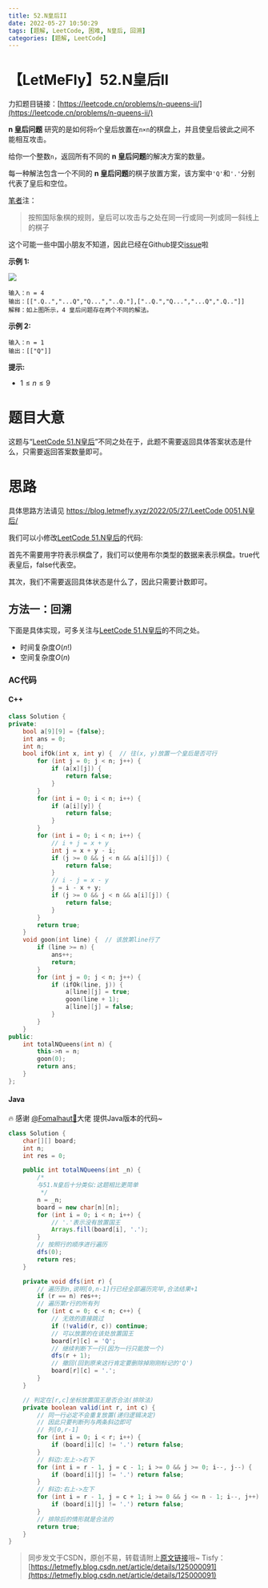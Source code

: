 ```yaml
---
title: 52.N皇后II
date: 2022-05-27 10:50:29
tags: [题解, LeetCode, 困难, N皇后, 回溯]
categories: [题解, LeetCode]
---
```


# 【LetMeFly】52.N皇后II

力扣题目链接：[https://leetcode.cn/problems/n-queens-ii/](https://leetcode.cn/problems/n-queens-ii/)

**n 皇后问题** 研究的是如何将```n```个皇后放置在```n×n```的棋盘上，并且使皇后彼此之间不能相互攻击。

给你一个整数```n```，返回所有不同的 **n 皇后问题**的解决方案的数量。

每一种解法包含一个不同的 **n 皇后问题**的棋子放置方案，该方案中```'Q'```和```'.'```分别代表了皇后和空位。

<a href="https://letmefly.xyz" title="LetMeFly">笔者</a>注：

> 按照国际象棋的规则，皇后可以攻击与之处在同一行或同一列或同一斜线上的棋子

这个可能一些中国小朋友不知道，因此已经在Github提交[issue](https://github.com/LeetCode-Feedback/LeetCode-Feedback/issues/7434)啦

**示例 1:**

<img src="https://assets.leetcode.com/uploads/2020/11/13/queens.jpg">

```
输入：n = 4
输出：[[".Q..","...Q","Q...","..Q."],["..Q.","Q...","...Q",".Q.."]]
解释：如上图所示，4 皇后问题存在两个不同的解法。
```

**示例 2:**

```
输入：n = 1
输出：[["Q"]]
```

**提示:**

+ $1\leq n\leq 9$

# 题目大意

这题与“[LeetCode 51.N皇后](https://leetcode.cn/problems/n-queens/)”不同之处在于，此题不需要返回具体答案状态是什么，只需要返回答案数量即可。

# 思路

具体思路方法请见 [https://blog.letmefly.xyz/2022/05/27/LeetCode 0051.N皇后/](https://blog.letmefly.xyz/2022/05/27/LeetCode%200051.N%E7%9A%87%E5%90%8E/)

我们可以小修改[LeetCode 51.N皇后](https://blog.letmefly.xyz/2022/05/27/LeetCode%200051.N%E7%9A%87%E5%90%8E/)的代码:

首先不需要用字符表示棋盘了，我们可以使用布尔类型的数据来表示棋盘。true代表皇后，false代表空。

其次，我们不需要返回具体状态是什么了，因此只需要计数即可。

## 方法一：回溯

下面是具体实现，可多关注与[LeetCode 51.N皇后](https://blog.letmefly.xyz/2022/05/27/LeetCode%200051.N%E7%9A%87%E5%90%8E/)的不同之处。

+ 时间复杂度$O(n!)$
+ 空间复杂度$O(n)$

### AC代码

#### C++

```cpp
class Solution {
private:
    bool a[9][9] = {false};
    int ans = 0;
    int n;
    bool ifOk(int x, int y) {  // 往(x, y)放置一个皇后是否可行
        for (int j = 0; j < n; j++) {
            if (a[x][j]) {
                return false;
            }
        }
        for (int i = 0; i < n; i++) {
            if (a[i][y]) {
                return false;
            }
        }
        for (int i = 0; i < n; i++) {
            // i + j = x + y
            int j = x + y - i;
            if (j >= 0 && j < n && a[i][j]) {
                return false;
            }
            // i - j = x - y
            j = i - x + y;
            if (j >= 0 && j < n && a[i][j]) {
                return false;
            }
        }
        return true;
    }
    void goon(int line) {  // 该放第line行了
        if (line >= n) {
            ans++;
            return;
        }
        for (int j = 0; j < n; j++) {
            if (ifOk(line, j)) {
                a[line][j] = true;
                goon(line + 1);
                a[line][j] = false;
            }
        }
    }
public:
    int totalNQueens(int n) {
        this->n = n;
        goon(0);
        return ans;
    }
};
```

#### Java

🔥 感谢 [@Fomalhaut🥝](https://leetcode.cn/u/Fomalhaut1998/)大佬 提供Java版本的代码~

```java
class Solution {
    char[][] board;
    int n;
    int res = 0;

    public int totalNQueens(int _n) {
        /*
        与51.N皇后十分类似:这题相比更简单
         */
        n = _n;
        board = new char[n][n];
        for (int i = 0; i < n; i++) {
            // '.'表示没有放置国王
            Arrays.fill(board[i], '.');
        }
        // 按照行的顺序进行遍历
        dfs(0);
        return res;
    }

    private void dfs(int r) {
        // 遍历到n,说明[0,n-1]行已经全部遍历完毕,合法结果+1
        if (r == n) res++;
        // 遍历第r行的所有列
        for (int c = 0; c < n; c++) {
            // 无效的直接跳过
            if (!valid(r, c)) continue;
            // 可以放置的在该处放置国王
            board[r][c] = 'Q';
            // 继续判断下一行(因为一行只能放一个)
            dfs(r + 1);
            // 撤回(回到原来这行肯定要删除掉刚刚标记的'Q')
            board[r][c] = '.';
        }
    }

    // 判定在[r,c]坐标放置国王是否合法(排除法)
    private boolean valid(int r, int c) {
        // 同一行必定不会重复放置(递归逻辑决定)
        // 因此只要判断列与两条斜边即可
        // 列[0,r-1]
        for (int i = 0; i < r; i++) {
            if (board[i][c] != '.') return false;
        }
        // 斜边:左上->右下
        for (int i = r - 1, j = c - 1; i >= 0 && j >= 0; i--, j--) {
            if (board[i][j] != '.') return false;
        }
        // 斜边:右上->左下
        for (int i = r - 1, j = c + 1; i >= 0 && j <= n - 1; i--, j++) {
            if (board[i][j] != '.') return false;
        }
        // 排除后的情形就是合法的
        return true;
    }
}
```

> 同步发文于CSDN，原创不易，转载请附上[原文链接](https://blog.letmefly.xyz/2022/05/27/LeetCode%200051.N%E7%9A%87%E5%90%8E/)哦~
> Tisfy：[https://letmefly.blog.csdn.net/article/details/125000091](https://letmefly.blog.csdn.net/article/details/125000091)
